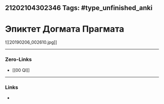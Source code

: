 21202104302346
Tags: #type_unfinished_anki 
---
# Эпиктет Догмата Прагмата

![[20190206_002610.jpg]]

---
### Zero-Links
- [[00 QI]]
---
### Links
-